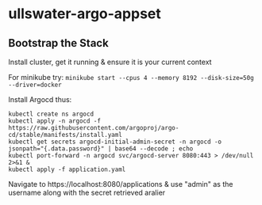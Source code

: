 # ullswater-argo-appset

## Bootstrap the Stack 
Install cluster, get it running & ensure it is your current context

For minikube try:
`minikube start --cpus 4 --memory 8192 --disk-size=50g --driver=docker`

Install Argocd thus:
```
kubectl create ns argocd
kubectl apply -n argocd -f https://raw.githubusercontent.com/argoproj/argo-cd/stable/manifests/install.yaml
kubectl get secrets argocd-initial-admin-secret -n argocd -o jsonpath="{.data.password}" | base64 --decode ; echo
kubectl port-forward -n argocd svc/argocd-server 8080:443 > /dev/null 2>&1 &
kubectl apply -f application.yaml
```

Navigate to https://localhost:8080/applications & use "admin" as the username along with the secret retrieved aralier

